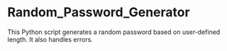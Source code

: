 # Random_Password_Generator
This Python script generates a random password based on user-defined length. It also handles errors.
